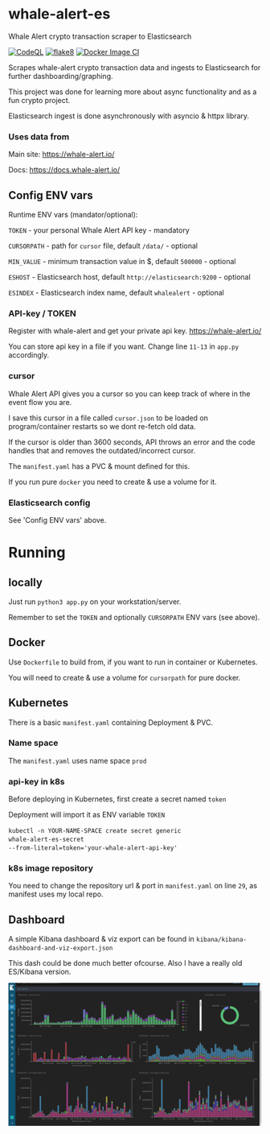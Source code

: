 # whale-alert-es
Whale Alert crypto transaction scraper to Elasticsearch

[![CodeQL](https://github.com/apider/whale-alert-es/actions/workflows/codeql-analysis.yml/badge.svg?branch=master)](https://github.com/apider/whale-alert-es/actions/workflows/codeql-analysis.yml)
[![flake8](https://github.com/apider/whale-alert-es/actions/workflows/flake8-lint.yml/badge.svg?branch=master)](https://github.com/apider/whale-alert-es/actions/workflows/flake8-lint.yml)
[![Docker Image CI](https://github.com/apider/whale-alert-es/actions/workflows/docker-image.yml/badge.svg?branch=master)](https://github.com/apider/whale-alert-es/actions/workflows/docker-image.yml)

Scrapes whale-alert crypto transaction data and ingests to Elasticsearch for further dashboarding/graphing.

This project was done for learning more about async functionality and as a fun crypto project.

Elasticsearch ingest is done asynchronously with asyncio & httpx library.
### Uses data from
Main site: 
https://whale-alert.io/

Docs: 
https://docs.whale-alert.io/

## Config ENV vars
Runtime ENV vars (mandator/optional):

<code>TOKEN</code> - your personal Whale Alert API key - mandatory

<code>CURSORPATH</code> - path for <code>cursor</code> file, default <code>/data/</code> - optional

<code>MIN_VALUE</code> - minimum transaction value in $, default <code>500000</code> - optional

<code>ESHOST</code> - Elasticsearch host, default <code>http://elasticsearch:9200</code> - optional

<code>ESINDEX</code> - Elasticsearch index name, default <code>whalealert</code> - optional

### API-key / TOKEN
Register with whale-alert and get your private api key. https://whale-alert.io/

You can store api key in a file if you want. 
Change line <code>11-13</code> in <code>app.py</code> accordingly.

### cursor
Whale Alert API gives you a cursor so you can keep track of where in the event flow you are.

I save this cursor in a file called <code>cursor.json</code> to be loaded on program/container restarts so we dont re-fetch old data.

If the cursor is older than 3600 seconds, API throws an error and the code handles that and removes the outdated/incorrect cursor.

The <code>manifest.yaml</code> has a PVC & mount defined for this.

If you run pure <code>docker</code> you need to create & use a volume for it.

### Elasticsearch config
See 'Config ENV vars' above.

# Running
## locally
Just run <code>python3 app.py</code> on your workstation/server.

Remember to set the <code>TOKEN</code> and optionally <code>CURSORPATH</code> ENV vars (see above).
## Docker
Use <code>Dockerfile</code> to build from, if you want to run in container or Kubernetes.

You will need to create & use a volume for <code>cursorpath</code> for pure docker.

## Kubernetes
There is a basic <code>manifest.yaml</code> containing Deployment & PVC.
### Name space
The <code>manifest.yaml</code> uses name space <code>prod</code>
### api-key in k8s
Before deploying in Kubernetes, first create a secret named <code>token</code>

Deployment will import it as ENV variable <code>TOKEN</code>

<code>kubectl -n YOUR-NAME-SPACE create secret generic whale-alert-es-secret --from-literal=token='your-whale-alert-api-key'</code>

### k8s image repository
You need to change the repository url & port in <code>manifest.yaml</code> on line <code>29</code>, as manifest uses my local repo.

## Dashboard
A simple Kibana dashboard & viz export can be found in <code>kibana/kibana-dashboard-and-viz-export.json</code>

This dash could be done much better ofcourse. Also I have a really old ES/Kibana version.

![alt text](https://github.com/apider/whale-alert-es/blob/master/kibana/dashboard.png?raw=true)
